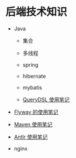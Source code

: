 # 后端技术知识

* Java

    * 集合

    * 多线程

    * spring

    * hibernate

    * mybatis
    
    * [QueryDSL 使用笔记](querydsl_use_notes.md)

* [Flyway 的使用笔记](flyway_use_notes.md)

* [Maven 使用笔记](maven_use_notes.md)

* [Antlr 使用笔记](antlr_use_notes.md)

* nginx
